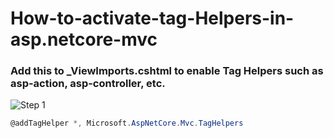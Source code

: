 # How-to-activate-tag-Helpers-in-asp.netcore-mvc

### Add this to _ViewImports.cshtml to enable Tag Helpers such as asp-action, asp-controller, etc.
![Step 1](./Screenshot%2025-06-13%20153349.png)

```csharp
@addTagHelper *, Microsoft.AspNetCore.Mvc.TagHelpers
```
